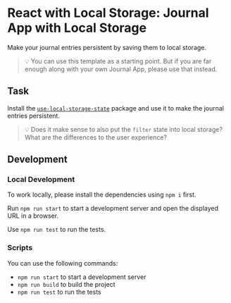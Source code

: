 # React with Local Storage: Journal App with Local Storage

Make your journal entries persistent by saving them to local storage.

> 💡 You can use this template as a starting point. But if you are far enough along with your own Journal App, please use that instead.

## Task

Install the [`use-local-storage-state`](https://github.com/astoilkov/use-local-storage-state) package and use it to make the journal entries persistent.

> 💡 Does it make sense to also put the `filter` state into local storage? What are the differences to the user experience?

## Development

### Local Development

To work locally, please install the dependencies using `npm i` first.

Run `npm run start` to start a development server and open the displayed URL in a browser.

Use `npm run test` to run the tests.

### Scripts

You can use the following commands:

- `npm run start` to start a development server
- `npm run build` to build the project
- `npm run test` to run the tests
